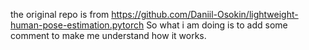the original repo is from https://github.com/Daniil-Osokin/lightweight-human-pose-estimation.pytorch
So what i am doing is to add some comment to make me understand how it works.

